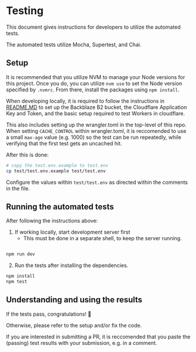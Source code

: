 # Testing

This document gives instructions for developers to utilize the automated tests.

The automated tests utilize Mocha, Supertest, and Chai.  

## Setup

It is recommended that you utilize NVM to manage your Node versions for this project.  Once you do, you can utilize `nvm use` to set the Node version specified by `.nvmrc`.  From there, install the packages using `npm install`.

When developing locally, it is required to follow the instructions in [README.MD](README.md) to set up the Backblaze B2 bucket, the Cloudflare Application Key and Token, and the basic setup required to test Workers in cloudflare.

This also includes setting up the wrangler.toml in the top-level of this repo. When setting `CACHE_CONTROL` within wrangler.toml, it is reccomended to use a small `max-age` value (e.g. 1000) so the test can be run repeatedly, while verifying that the first test gets an uncached hit.

After this is done:

```bash
# copy the test.env.example to test.env
cp test/test.env.example test/test.env
```
Configure the values within `test/test.env` as directed within the comments in the file.

## Running the automated tests
After following the instructions above:

1. If working locally, start development server first
   - This must be done in a separate shell, to keep the server running.

```bash

npm run dev
```

2. Run the tests after installing the dependencies.

```bash
npm install
npm test
```

## Understanding and using the results

If the tests pass, congratulations! :tada:

Otherwise, please refer to the setup and/or fix the code.

If you are interested in submitting a PR, it is reccomended that you paste the (passing) test results with your submission, e.g. in a comment.
